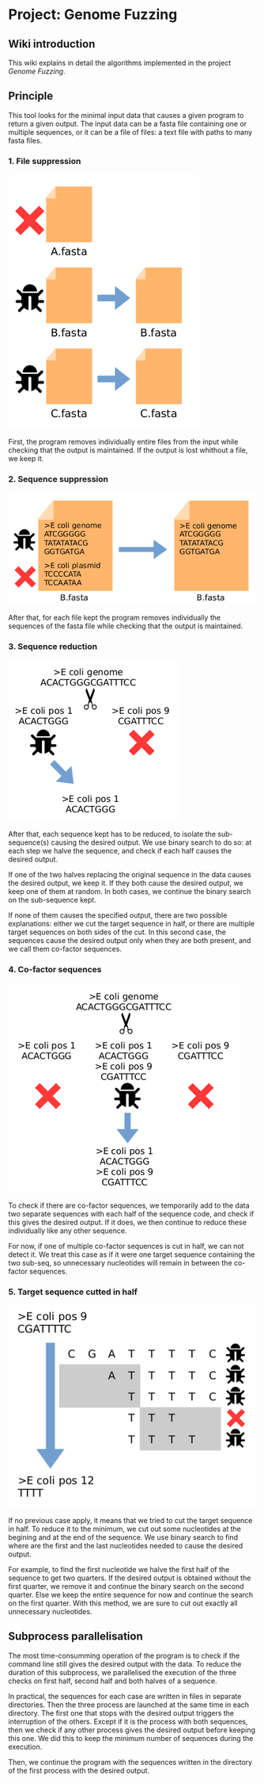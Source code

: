 # Project: Genome Fuzzing

## Wiki introduction

This wiki explains in detail the algorithms implemented in the project *Genome Fuzzing*. 

## Principle

This tool looks for the minimal input data that causes a given program to return a given output. The input data can be a fasta file containing one or multiple sequences, or it can be a file of files: a text file with paths to many fasta files.

### 1. File suppression

![Fig1](wiki_fig1.png)

First, the program removes individually entire files from the input while checking that the output is maintained. If the output is lost whithout a file, we keep it. 

### 2. Sequence suppression

![Fig2](wiki_fig2.png)

After that, for each file kept the program removes individually the sequences of the fasta file while checking that the output is maintained. 

### 3. Sequence reduction

![Fig3](wiki_fig3.png)

After that, each sequence kept has to be reduced, to isolate the sub-sequence(s) causing the desired output. We use binary search to do so: at each step we halve the sequence, and check if each half causes the desired output. 

If one of the two halves replacing the original sequence in the data causes the desired output, we keep it. If they both cause the desired output, we keep one of them at random. In both cases, we continue the binary search on the sub-sequence kept. 

If none of them causes the specified output, there are two possible explanations: either we cut the target sequence in half, or there are multiple target sequences on both sides of the cut. In this second case, the sequences cause the desired output only when they are both present, and we call them co-factor sequences. 

### 4. Co-factor sequences

![Fig4](wiki_fig4.png)

To check if there are co-factor sequences, we temporarily add to the data two separate sequences with each half of the sequence code, and check if this gives the desired output. If it does, we then continue to reduce these individually like any other sequence. 

For now, if one of multiple co-factor sequences is cut in half, we can not detect it. We treat this case as if it were one target sequence containing the two sub-seq, so unnecessary nucleotides will remain in between the co-factor sequences. 

### 5. Target sequence cutted in half

![Fig5](wiki_fig5.png)

If no previous case apply, it means that we tried to cut the target sequence in half. To reduce it to the minimum, we cut out some nucleotides at the begining and at the end of the sequence. We use binary search to find where are the first and the last nucleotides needed to cause the desired output.

For example, to find the first nucleotide we halve the first half of the sequence to get two quarters. If the desired output is obtained without the first quarter, we remove it and continue the binary search on the second quarter. Else we keep the entire sequence for now and continue the search on the first quarter. With this method, we are sure to cut out exactly all unnecessary nucleotides. 

## Subprocess parallelisation

The most time-consumming operation of the program is to check if the command line still gives the desired output with the data. To reduce the duration of this subprocess, we parallelised the execution of the three checks on first half, second half and both halves of a sequence. 

In practical, the sequences for each case are written in files in separate directories. Then the three process are launched at the same time in each directory. The first one that stops with the desired output triggers the interruption of the others. Except if it is the process with both sequences, then we check if any other process gives the desired output before keeping this one. We did this to keep the minimum number of sequences during the execution. 

Then, we continue the program with the sequences written in the directory of the first process with the desired output. 
